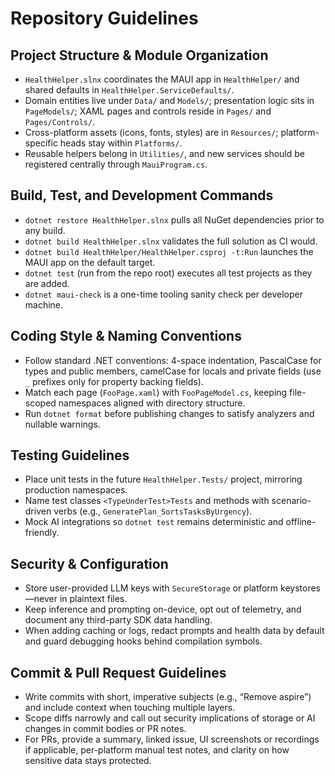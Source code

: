 # Repository Guidelines

## Project Structure & Module Organization
- `HealthHelper.slnx` coordinates the MAUI app in `HealthHelper/` and shared defaults in `HealthHelper.ServiceDefaults/`.
- Domain entities live under `Data/` and `Models/`; presentation logic sits in `PageModels/`; XAML pages and controls reside in `Pages/` and `Pages/Controls/`.
- Cross-platform assets (icons, fonts, styles) are in `Resources/`; platform-specific heads stay within `Platforms/`.
- Reusable helpers belong in `Utilities/`, and new services should be registered centrally through `MauiProgram.cs`.

## Build, Test, and Development Commands
- `dotnet restore HealthHelper.slnx` pulls all NuGet dependencies prior to any build.
- `dotnet build HealthHelper.slnx` validates the full solution as CI would.
- `dotnet build HealthHelper/HealthHelper.csproj -t:Run` launches the MAUI app on the default target.
- `dotnet test` (run from the repo root) executes all test projects as they are added.
- `dotnet maui-check` is a one-time tooling sanity check per developer machine.

## Coding Style & Naming Conventions
- Follow standard .NET conventions: 4-space indentation, PascalCase for types and public members, camelCase for locals and private fields (use `_` prefixes only for property backing fields).
- Match each page (`FooPage.xaml`) with `FooPageModel.cs`, keeping file-scoped namespaces aligned with directory structure.
- Run `dotnet format` before publishing changes to satisfy analyzers and nullable warnings.

## Testing Guidelines
- Place unit tests in the future `HealthHelper.Tests/` project, mirroring production namespaces.
- Name test classes `<TypeUnderTest>Tests` and methods with scenario-driven verbs (e.g., `GeneratePlan_SortsTasksByUrgency`).
- Mock AI integrations so `dotnet test` remains deterministic and offline-friendly.

## Security & Configuration
- Store user-provided LLM keys with `SecureStorage` or platform keystores—never in plaintext files.
- Keep inference and prompting on-device, opt out of telemetry, and document any third-party SDK data handling.
- When adding caching or logs, redact prompts and health data by default and guard debugging hooks behind compilation symbols.

## Commit & Pull Request Guidelines
- Write commits with short, imperative subjects (e.g., “Remove aspire”) and include context when touching multiple layers.
- Scope diffs narrowly and call out security implications of storage or AI changes in commit bodies or PR notes.
- For PRs, provide a summary, linked issue, UI screenshots or recordings if applicable, per-platform manual test notes, and clarity on how sensitive data stays protected.
